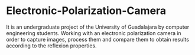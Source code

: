 # Electronic-Polarization-Camera
It is an undergraduate project of the University of Guadalajara by computer engineering students. Working with an electronic polarization camera in order to capture images, process them and compare them to obtain results according to the reflexion properties.

